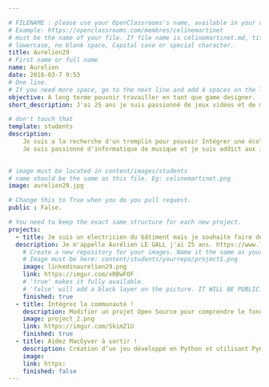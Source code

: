 ```yaml
---

# FILENAME : please use your OpenClassrooms's name, available in your url.
# Example: https://openclassrooms.com/membres/celinemartinet
# must be the name of your file. If file name is celinemartinet.md, title is celinemartinet.
# lowercase, no blank space, Capital case or special character.
title: Aurelien29
# First name or full name
name: Aurelien
date: 2018-03-7 9:53
# One line.
# If you need more space, go to the next line and add 4 spaces on the left, as in 'description'.
objective: A long terme pouvoir travailler en tant que game designer.
short_description: J'ai 25 ans je suis passionné de jeux vidéos et de musiques.J'espere que la formation sera un tremplin pour moi. 

# don't touch that
template: students
description:    
    Je suis a la recherche d'un tremplin pour pouvoir Intégrer une école de game design, qui se nomme le     CNAM ENJMIN. 
    Je suis passionné d'informatique de musique et je suis addict aux Jeux Videos.
   

# image must be located in content/images/students
# name should be the same as this file. Eg: celinemartinet.png
image: aurelien29.jpg

# Change this to True when you do you pull request.
public : False.

# You need to keep the exact same structure for each new project.
projects:
  - title: Je suis un electricien du bâtiment mais je souhaite faire de ma passion mon métier
  description: Je m'appelle Aurélien LE GALL j'ai 25 ans. https://www.linkedin.com/in/aur%C3%A9lien-le-gall-643074155/
    # Create a new repository for your images. Name it the same as your nickname and profile picture.
    # Image must be here: content/students/yourrepo/project1.png
    image: linkedinaurelien29.png
    link: https://imgur.com/xRBwFOF
    # 'true' makes it fully available.
    # 'false' will add a black layer on the picture. IT WILL BE PUBLIC!
    finished: true
  - title: Intégrez la communauté !
    description: Modifier un projet Open Source pour comprendre le fonctionnement de Git, de Github et des pull requests. 
    image: project_2.png
    link: https://imgur.com/SkimZ1U 
    finished: true
  - title: Aidez MacGyver à sortir !
    description: Création d’un jeu développé en Python et utilisant PyGame.
    image:
    link: https:
    finished: false
---
```

